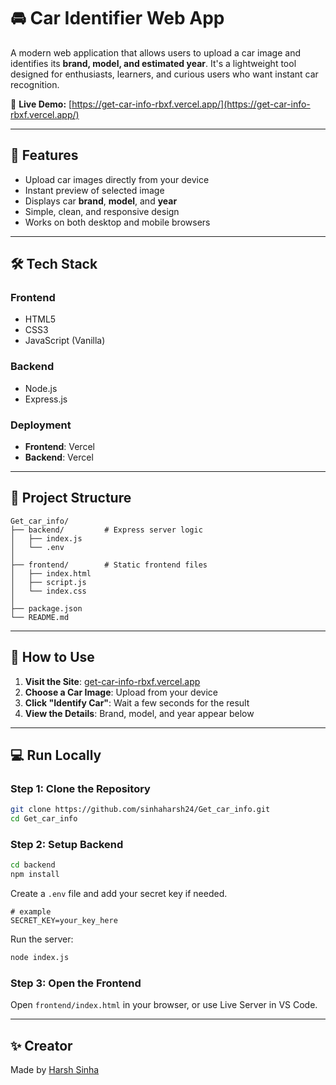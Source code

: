 # 🚘 Car Identifier Web App

A modern web application that allows users to upload a car image and identifies its **brand, model, and estimated year**. It's a lightweight tool designed for enthusiasts, learners, and curious users who want instant car recognition.

🔗 **Live Demo:** [https://get-car-info-rbxf.vercel.app/](https://get-car-info-rbxf.vercel.app/)

---

## 📸 Features

- Upload car images directly from your device
- Instant preview of selected image
- Displays car **brand**, **model**, and **year**
- Simple, clean, and responsive design
- Works on both desktop and mobile browsers

---

## 🛠️ Tech Stack

### Frontend
- HTML5
- CSS3
- JavaScript (Vanilla)

### Backend
- Node.js
- Express.js

### Deployment
- **Frontend**: Vercel
- **Backend**: Vercel

---

## 📂 Project Structure

```
Get_car_info/
├── backend/         # Express server logic
│   ├── index.js
│   └── .env
│
├── frontend/        # Static frontend files
│   ├── index.html
│   ├── script.js
│   └── index.css
│
├── package.json
└── README.md
```

---

## 🚀 How to Use

1. **Visit the Site**: [get-car-info-rbxf.vercel.app](https://get-car-info-rbxf.vercel.app/)
2. **Choose a Car Image**: Upload from your device
3. **Click "Identify Car"**: Wait a few seconds for the result
4. **View the Details**: Brand, model, and year appear below

---

## 💻 Run Locally

### Step 1: Clone the Repository

```bash
git clone https://github.com/sinhaharsh24/Get_car_info.git
cd Get_car_info
```

### Step 2: Setup Backend

```bash
cd backend
npm install
```

Create a `.env` file and add your secret key if needed.

```env
# example
SECRET_KEY=your_key_here
```

Run the server:

```bash
node index.js
```

### Step 3: Open the Frontend

Open `frontend/index.html` in your browser, or use Live Server in VS Code.

---

## ✨ Creator

Made by [Harsh Sinha](https://github.com/sinhaharsh24)
